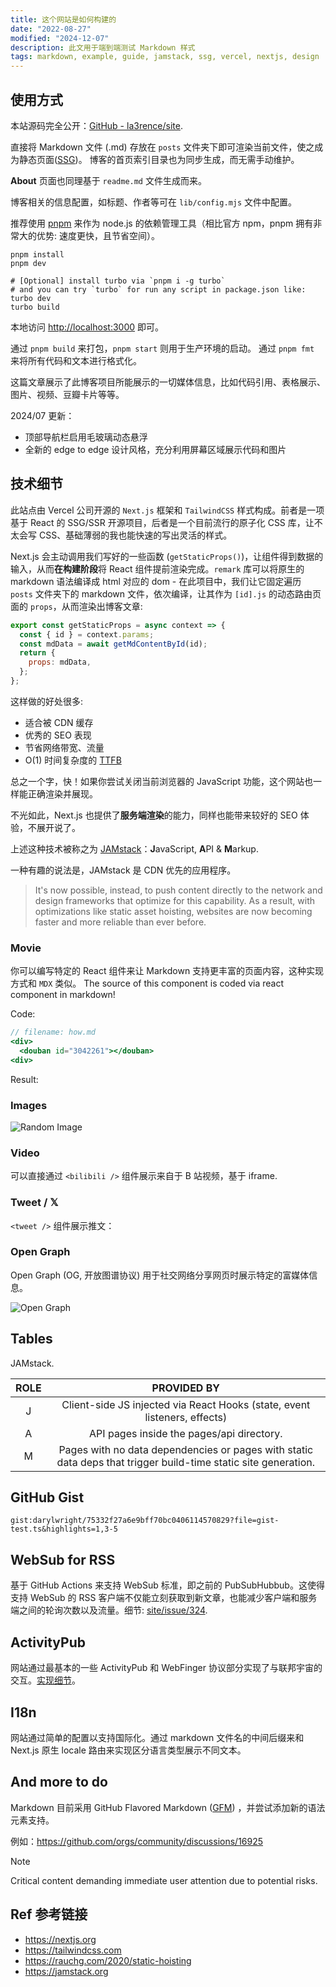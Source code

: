 ```yaml
---
title: 这个网站是如何构建的
date: "2022-08-27"
modified: "2024-12-07"
description: 此文用于端到端测试 Markdown 样式
tags: markdown, example, guide, jamstack, ssg, vercel, nextjs, design
---
```


## 使用方式

本站源码完全公开：[GitHub - la3rence/site](https://github.com/la3rence/site).

<div>
  <github user="la3rence" repo="site"></github>
</div>

直接将 Markdown 文件 (.md) 存放在 `posts` 文件夹下即可渲染当前文件，使之成为静态页面([SSG](/blog/ssg-ssr))。
博客的首页索引目录也为同步生成，而无需手动维护。

**About** 页面也同理基于 `readme.md` 文件生成而来。

博客相关的信息配置，如标题、作者等可在 `lib/config.mjs` 文件中配置。

推荐使用 [pnpm](https://pnpm.io/zh/) 来作为 node.js 的依赖管理工具（相比官方 npm，pnpm 拥有非常大的优势: 速度更快，且节省空间）。

```shell
pnpm install
pnpm dev

# [Optional] install turbo via `pnpm i -g turbo`
# and you can try `turbo` for run any script in package.json like:
turbo dev
turbo build
```

本地访问 <http://localhost:3000> 即可。

通过 `pnpm build` 来打包，`pnpm start` 则用于生产环境的启动。
通过 `pnpm fmt` 来将所有代码和文本进行格式化。

这篇文章展示了此博客项目所能展示的一切媒体信息，比如代码引用、表格展示、图片、视频、豆瓣卡片等等。

2024/07 更新：

- 顶部导航栏启用毛玻璃动态悬浮
- 全新的 edge to edge 设计风格，充分利用屏幕区域展示代码和图片

## 技术细节

此站点由 Vercel 公司开源的 `Next.js` 框架和 `TailwindCSS` 样式构成。前者是一项基于 React 的 SSG/SSR 开源项目，后者是一个目前流行的原子化 CSS 库，让不太会写 CSS、基础薄弱的我也能快速的写出灵活的样式。

Next.js 会主动调用我们写好的一些函数 (`getStaticProps()`)，让组件得到数据的输入，从而**在构建阶段**将 React 组件提前渲染完成。`remark` 库可以将原生的 markdown 语法编译成 html 对应的 dom - 在此项目中，我们让它固定遍历 `posts` 文件夹下的 markdown 文件，依次编译，让其作为 `[id].js` 的动态路由页面的 `props`，从而渲染出博客文章:

```js caption="SSG in '[id].js': fetch data in build time" {3} showLineNumbers{38}
export const getStaticProps = async context => {
  const { id } = context.params;
  const mdData = await getMdContentById(id);
  return {
    props: mdData,
  };
};
```

这样做的好处很多:

- 适合被 CDN 缓存
- 优秀的 SEO 表现
- 节省网络带宽、流量
- O(1) 时间复杂度的 [TTFB](https://en.wikipedia.org/wiki/Time_to_first_byte)

总之一个字，快！如果你尝试关闭当前浏览器的 JavaScript 功能，这个网站也一样能正确渲染并展现。

不光如此，Next.js 也提供了**服务端渲染**的能力，同样也能带来较好的 SEO 体验，不展开说了。

上述这种技术被称之为 [JAMstack](#tables)：**J**avaScript, **A**PI & **M**arkup.

一种有趣的说法是，JAMstack 是 CDN 优先的应用程序。

> It's now possible, instead, to push content directly to the network and design frameworks that optimize for this capability. As a result, with optimizations like static asset hoisting, websites are now becoming faster and more reliable than ever before.

### Movie

你可以编写特定的 React 组件来让 Markdown 支持更丰富的页面内容，这种实现方式和 `MDX` 类似。
The source of this component is coded via react component in markdown!

Code:

```jsx
// filename: how.md
<div>
  <douban id="3042261"></douban>
<div>
```

Result:

<div>
  <douban id="3042261"></douban>
<div>

### Images

![Random Image](https://proxy.lawrenceli.me/picsum.photos/400/600?grayscale)

### Video

可以直接通过 `<bilibili />` 组件展示来自于 B 站视频，基于 iframe.

<div>
  <bilibili bv="BV1gR4y1u76v"></bilibili>
</div>

<!-- or:
<div class="embed">
  <iframe src="//player.bilibili.com/player.html?bvid=BV1i44y1N7kU&danmaku=0&high_quality=1"
  ></iframe>
</div> -->

### Tweet / 𝕏

`<tweet />` 组件展示推文：

<div>
  <tweet id="1138070453942009856" />
</div>

### Open Graph

Open Graph (OG, 开放图谱协议) 用于社交网络分享网页时展示特定的富媒体信息。

![Open Graph](https://lawrenceli.me/api/og?meta=This%20is%20Open%20Graph)

## Tables

JAMstack.

| ROLE |                                                  PROVIDED BY                                                   |
| :--: | :------------------------------------------------------------------------------------------------------------: |
|  J   |                   Client-side JS injected via React Hooks (state, event listeners, effects)                    |
|  A   |                                   API pages inside the pages/api directory.                                    |
|  M   | Pages with no data dependencies or pages with static data deps that trigger build-time static site generation. |

## GitHub Gist

`gist:darylwright/75332f27a6e9bff70bc0406114570829?file=gist-test.ts&highlights=1,3-5`

## WebSub for RSS

基于 GitHub Actions 来支持 WebSub 标准，即之前的 PubSubHubbub。这使得支持 WebSub 的 RSS 客户端不仅能立刻获取到新文章，也能减少客户端和服务端之间的轮询次数以及流量。细节: [site/issue/324](https://github.com/la3rence/site/issues/324).

## ActivityPub

网站通过最基本的一些 ActivityPub 和 WebFinger 协议部分实现了与联邦宇宙的交互。[实现细节](https://lawrenceli.me/blog/activitypub)。

## I18n

网站通过简单的配置以支持国际化。通过 markdown 文件名的中间后缀来和 Next.js 原生 locale 路由来实现区分语言类型展示不同文本。

## And more to do

Markdown 目前采用 GitHub Flavored Markdown ([GFM](https://github.github.com/gfm/)) ，并尝试添加新的语法元素支持。

例如：<https://github.com/orgs/community/discussions/16925>

> [!NOTE]  
> Critical content demanding immediate user attention due to potential risks.

## Ref 参考链接

- <https://nextjs.org>
- <https://tailwindcss.com>
- <https://rauchg.com/2020/static-hoisting>
- <https://jamstack.org>
